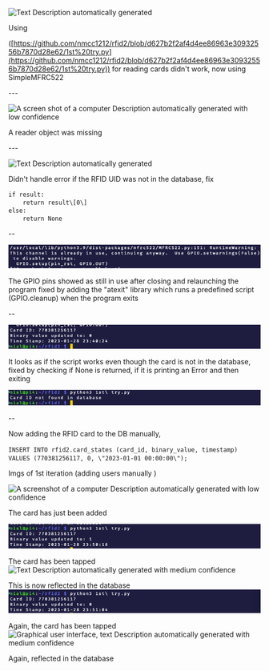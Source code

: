 ![Text Description automatically
generated](./imgs/iteration2/media/image1.png)

Using

([https://github.com/nmcc1212/rfid2/blob/d627b2f2af4d4ee86963e30932556b7870d28e62/1st%20try.py](https://github.com/nmcc1212/rfid2/blob/d627b2f2af4d4ee86963e30932556b7870d28e62/1st%20try.py))
for reading cards didn't work, now using SimpleMFRC522

\-\--

![A screen shot of a computer Description automatically generated with
low
confidence](./imgs/iteration2/media/image2.png)

A reader object was missing

\-\--

![Text Description automatically
generated](./imgs/iteration2/media/image3.png)

Didn't handle error if the RFID UID was not in the database, fix

```
if result:
	return result\[0\]
else:
	return None
```


\--

![img](./imgs/iteration2/media/image4.png)

The GPIO pins showed as still in use after closing and relaunching the
program fixed by adding the "atexit" library which runs a predefined
script (GPIO.cleanup) when the program exits

--

![img](./imgs/iteration2/media/image5.png)

It looks as if the script works even though the card is not in the
database, fixed by checking if None is returned, if it is printing an
Error and then exiting

![img](./imgs/iteration2/media/image6.png)

\--

Now adding the RFID card to the DB manually,

`INSERT INTO rfid2.card_states (card_id, binary_value, timestamp) VALUES (770381256117, 0, \"2023-01-01 00:00:00\");`

Imgs of 1st iteration (adding users manually )

![A screenshot of a computer Description automatically generated with
low
confidence](./imgs/iteration2/media/image7.png)

The card has just been added

![img](./imgs/iteration2/media/image8.png)



The card has been tapped![Text Description automatically generated with
medium
confidence](./imgs/iteration2/media/image9.png)



This is now reflected in the database![img](./imgs/iteration2/media/image10.png)

Again, the card has been tapped![Graphical user interface, text
Description automatically generated with medium
confidence](./imgs/iteration2/media/image11.png)

Again, reflected in the database
